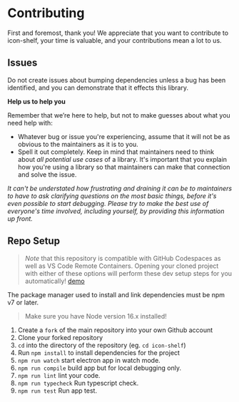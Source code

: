 # Contributing

First and foremost, thank you! We appreciate that you want to contribute to icon-shelf, your time is valuable, and your contributions mean a lot to us.

## Issues

Do not create issues about bumping dependencies unless a bug has been identified, and you can demonstrate that it effects this library.

**Help us to help you**

Remember that we’re here to help, but not to make guesses about what you need help with:

- Whatever bug or issue you're experiencing, assume that it will not be as obvious to the maintainers as it is to you.
- Spell it out completely. Keep in mind that maintainers need to think about _all potential use cases_ of a library. It's important that you explain how you're using a library so that maintainers can make that connection and solve the issue.

_It can't be understated how frustrating and draining it can be to maintainers to have to ask clarifying questions on the most basic things, before it's even possible to start debugging. Please try to make the best use of everyone's time involved, including yourself, by providing this information up front._

## Repo Setup

> _Note_ that this repository is compatible with GitHub Codespaces as well as VS Code Remote Containers. Opening your cloned project with either of these options will perform these dev setup steps for you automatically! [demo](https://vimeo.com/757666222)

The package manager used to install and link dependencies must be npm v7 or later.

> Make sure you have Node version 16.x installed!

1. Create a `fork` of the main repository into your own Github account
2. Clone your forked repository
3. `cd` into the directory of the repository (eg. `cd icon-shelf`)
4. Run `npm install` to install dependencies for the project
5. `npm run watch` start electron app in watch mode.
6. `npm run compile` build app but for local debugging only.
7. `npm run lint` lint your code.
8. `npm run typecheck` Run typescript check.
9. `npm run test` Run app test.
